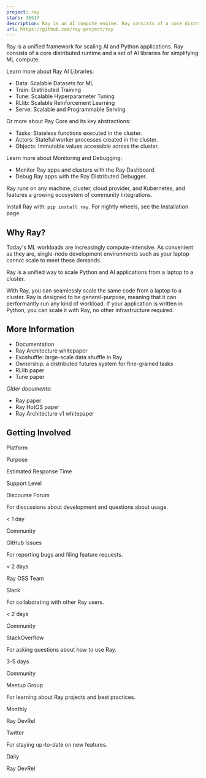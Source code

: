 ```yaml
---
project: ray
stars: 36517
description: Ray is an AI compute engine. Ray consists of a core distributed runtime and a set of AI Libraries for accelerating ML workloads.
url: https://github.com/ray-project/ray
---
```


Ray is a unified framework for scaling AI and Python applications. Ray consists of a core distributed runtime and a set of AI libraries for simplifying ML compute:

Learn more about Ray AI Libraries:

-   Data: Scalable Datasets for ML
-   Train: Distributed Training
-   Tune: Scalable Hyperparameter Tuning
-   RLlib: Scalable Reinforcement Learning
-   Serve: Scalable and Programmable Serving

Or more about Ray Core and its key abstractions:

-   Tasks: Stateless functions executed in the cluster.
-   Actors: Stateful worker processes created in the cluster.
-   Objects: Immutable values accessible across the cluster.

Learn more about Monitoring and Debugging:

-   Monitor Ray apps and clusters with the Ray Dashboard.
-   Debug Ray apps with the Ray Distributed Debugger.

Ray runs on any machine, cluster, cloud provider, and Kubernetes, and features a growing ecosystem of community integrations.

Install Ray with: `pip install ray`. For nightly wheels, see the Installation page.

Why Ray?
--------

Today's ML workloads are increasingly compute-intensive. As convenient as they are, single-node development environments such as your laptop cannot scale to meet these demands.

Ray is a unified way to scale Python and AI applications from a laptop to a cluster.

With Ray, you can seamlessly scale the same code from a laptop to a cluster. Ray is designed to be general-purpose, meaning that it can performantly run any kind of workload. If your application is written in Python, you can scale it with Ray, no other infrastructure required.

More Information
----------------

-   Documentation
-   Ray Architecture whitepaper
-   Exoshuffle: large-scale data shuffle in Ray
-   Ownership: a distributed futures system for fine-grained tasks
-   RLlib paper
-   Tune paper

_Older documents:_

-   Ray paper
-   Ray HotOS paper
-   Ray Architecture v1 whitepaper

Getting Involved
----------------

Platform

Purpose

Estimated Response Time

Support Level

Discourse Forum

For discussions about development and questions about usage.

< 1 day

Community

GitHub Issues

For reporting bugs and filing feature requests.

< 2 days

Ray OSS Team

Slack

For collaborating with other Ray users.

< 2 days

Community

StackOverflow

For asking questions about how to use Ray.

3-5 days

Community

Meetup Group

For learning about Ray projects and best practices.

Monthly

Ray DevRel

Twitter

For staying up-to-date on new features.

Daily

Ray DevRel
